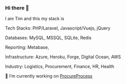 ### Hi there 👋

I am Tim and this my stack is

Tech Stacks: PHP/Laravel, Javascript/Vuejs, jQuery

Databases: MySQL, MSSQL, SQLite, Redis

Reporting: Metabase, 

Infrastructure: Azure, Heroku, Forge, Digital Ocean, AWS

Industry: Logistics, Procurement, Finance, HR, Health

🔭 I’m currently working on [ProcureProcess](procureprocess.com)

<!--
**timoye/timoye** is a ✨ _special_ ✨ repository because its `README.md` (this file) appears on your GitHub profile.

Here are some ideas to get you started:

- 🔭 I’m currently working on ...
- 🌱 I’m currently learning ...
- 👯 I’m looking to collaborate on ...
- 🤔 I’m looking for help with ...
- 💬 Ask me about ...
- 📫 How to reach me: ...
- 😄 Pronouns: ...
- ⚡ Fun fact: ...
-->
